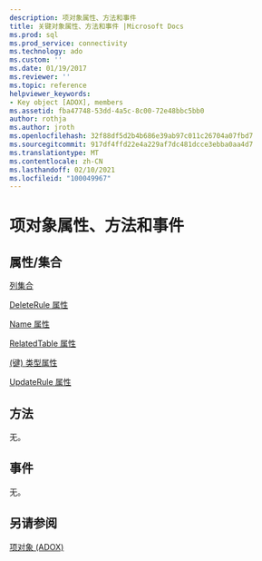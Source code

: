 ```yaml
---
description: 项对象属性、方法和事件
title: 关键对象属性、方法和事件 |Microsoft Docs
ms.prod: sql
ms.prod_service: connectivity
ms.technology: ado
ms.custom: ''
ms.date: 01/19/2017
ms.reviewer: ''
ms.topic: reference
helpviewer_keywords:
- Key object [ADOX], members
ms.assetid: fba47748-53dd-4a5c-8c00-72e48bbc5bb0
author: rothja
ms.author: jroth
ms.openlocfilehash: 32f88df5d2b4b686e39ab97c011c26704a07fbd7
ms.sourcegitcommit: 917df4ffd22e4a229af7dc481dcce3ebba0aa4d7
ms.translationtype: MT
ms.contentlocale: zh-CN
ms.lasthandoff: 02/10/2021
ms.locfileid: "100049967"
---
```

# <a name="key-object-properties-methods-and-events"></a>项对象属性、方法和事件
## <a name="propertiescollections"></a>属性/集合  
 [列集合](./columns-collection-adox.md)  
  
 [DeleteRule 属性](./deleterule-property-adox.md)  
  
 [Name 属性](./name-property-adox.md)  
  
 [RelatedTable 属性](./relatedtable-property-adox.md)  
  
 [ (键) 类型属性 ](./type-property-key-adox.md)  
  
 [UpdateRule 属性](./updaterule-property-adox.md)  
  
## <a name="methods"></a>方法  
 无。  
  
## <a name="events"></a>事件  
 无。  
  
## <a name="see-also"></a>另请参阅  
 [项对象 (ADOX)](./key-object-adox.md)